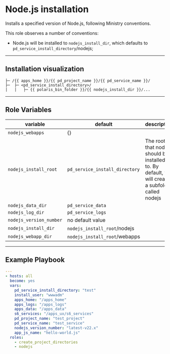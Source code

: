 # Node.js installation

Installs a specified version of Node.js, following Ministry conventions.

This role observes a number of conventions:
* Node.js will be installed to `nodejs_install_dir`, which defaults to `pd_service_install_directory`/nodejs;

*****

## Installation visualization

```
├─ /{{ apps_home }}/{{ pd_project_name }}/{{ pd_service_name }}/
├─  ├─ <pd_service_install_directory>/
|   |   ├─ {{ polaris_bin_folder }}/{{ nodejs_install_dir }}/...
```

*****

## Role Variables

| variable                | default                             | description                                                                                            |
|-------------------------|-------------------------------------|--------------------------------------------------------------------------------------------------------|
| `nodejs_webapps`        | {}                                  |                                                                     |
| `nodejs_install_root`   | `pd_service_install_directory` | The root that nodejs should be installed in to. By default, this will create a subfolder called nodejs |
| `nodejs_data_dir`       | `pd_service_data`              |                                                                                                        |
| `nodejs_log_dir`        | `pd_service_logs`              |                                                                                                        |
| `nodejs_version_number` | no default value                    |                                                                                                        |
| `nodejs_install_dir`    | `nodejs_install_root`/nodejs        |                                                                                                        |
| `nodejs_webapp_dir`     | `nodejs_install_root`/webapps       |                                                                                                        |

*****

## Example Playbook
```yml
---
- hosts: all
  become: yes
  vars:
    pd_service_install_directory: "test"
    install_user: "wwwadm"
    apps_home: "/apps_home"
    apps_logs: "/apps_logs"
    apps_data: "/apps_data"
    s6_services: "/apps_ux/s6_services"
    pd_project_name: "test_project"
    pd_service_name: "test_service"
    nodejs_version_number: "latest-v22.x"
    app_js_name: "hello-world.js"
  roles:
    - create_project_directories
    - nodejs
```
